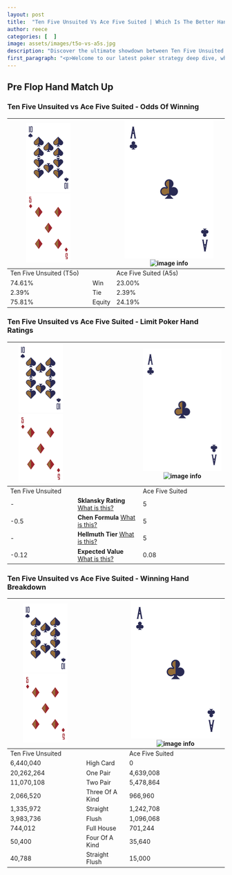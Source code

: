 ```yaml
---
layout: post
title:  "Ten Five Unsuited Vs Ace Five Suited | Which Is The Better Hand In Poker? A Complete Guide"
author: reece
categories: [  ]
image: assets/images/t5o-vs-a5s.jpg
description: "Discover the ultimate showdown between Ten Five Unsuited and Ace Five Suited in poker! Uncover the odds, strategies, and scenarios where one hand triumphs over the other. Get ready to up your poker game with this thrilling analysis."
first_paragraph: "<p>Welcome to our latest poker strategy deep dive, where we're pitting two distinct hands against each other in a high-stakes showdown: Ten Five Unsuited vs Ace Five Suited.</p><p>In the dynamic world of poker, every decision counts, and knowing which hand holds the upper hand is key to your success at the table.</p><p>In this article, we'll dissect these two hands, explore the scenarios where one dominates the other, and equip you with the knowledge to make strategic choices that can tip the odds in your favor.</p><p>Get ready to unravel the intriguing dynamics of these poker hands and elevate your game to new heights.</p>"
---
```




[comment]: # (sp0)

## Pre Flop Hand Match Up

<div class="table hand-ratings" markdown="1"> 



### Ten Five Unsuited vs Ace Five Suited - Odds Of Winning


    
| ![image info](assets/images/hand1/T.png) ![image info](assets/images/hand1/5o.png) |  | ![image info](assets/images/hand2/A.png) ![image info](assets/images/hand2/5s.png) |
| -------- | -------- | -------- |
| Ten Five Unsuited (T5o) |  | Ace Five Suited (A5s) |
| 74.61% | Win | 23.00% |
| 2.39% | Tie | 2.39% |
| 75.81% | Equity | 24.19% |




[comment]: # (sp1)



### Ten Five Unsuited vs Ace Five Suited - Limit Poker Hand Ratings


    
| ![image info](assets/images/hand1/T.png) ![image info](assets/images/hand1/5o.png) |  | ![image info](assets/images/hand2/A.png) ![image info](assets/images/hand2/5s.png) |
| -------- | -------- | -------- |
| Ten Five Unsuited |  | Ace Five Suited |
| - | **Sklansky Rating** [What is this?](/sklansky-rating-explained) | 5 |
| -0.5 | **Chen Formula** [What is this?](/chen-formula-explained) | 5 |
| - | **Hellmuth Tier** [What is this?](/Hellmuth-tier-explained) | 5 |
| -0.12 | **Expected Value** [What is this?](/expected-value-explained) | 0.08 |




[comment]: # (sp2)



### Ten Five Unsuited vs Ace Five Suited - Winning Hand Breakdown


    
| ![image info](assets/images/hand1/T.png) ![image info](assets/images/hand1/5o.png) |  | ![image info](assets/images/hand2/A.png) ![image info](assets/images/hand2/5s.png) |
| -------- | -------- | -------- |
| Ten Five Unsuited |  | Ace Five Suited |
| 6,440,040 | High Card | 0 |
| 20,262,264 | One Pair | 4,639,008 |
| 11,070,108 | Two Pair | 5,478,864 |
| 2,066,520 | Three Of A Kind | 966,960 |
| 1,335,972 | Straight | 1,242,708 |
| 3,983,736 | Flush | 1,096,068 |
| 744,012 | Full House | 701,244 |
| 50,400 | Four Of A Kind | 35,640 |
| 40,788 | Straight Flush | 15,000 |




[comment]: # (sp3)



</div>

[comment]: # (sp4)



[comment]: # (sp5)

